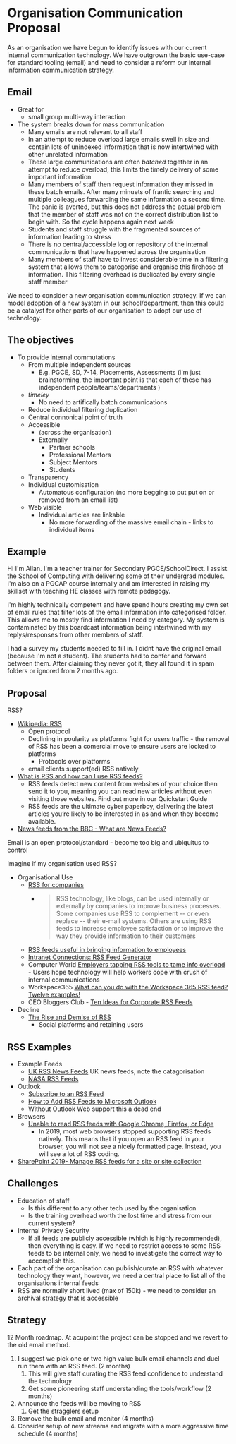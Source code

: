 Organisation Communication Proposal
===================================

As an organisation we have begun to identify issues with our current internal communication technology.
We have outgrown the basic use-case for standard tooling (email) and need to consider a reform our internal information communication strategy.

Email
-----

* Great for
    * small group multi-way interaction
* The system breaks down for mass communication
    * Many emails are not relevant to all staff
    * In an attempt to reduce overload large emails swell in size and contain lots of unindexed information that is now intertwined with other unrelated information
    * These large communications are often _batched_ together in an attempt to reduce overload, this limits the timely delivery of some important information
    * Many members of staff then request information they missed in these batch emails. After many minuets of frantic searching and multiple colleagues forwarding the same information a second time. The panic is averted, but this does not address the actual problem that the member of staff was not on the correct distribution list to begin with. So the cycle happens again next week
    * Students and staff struggle with the fragmented sources of information leading to stress
    * There is no central/accessible log or repository of the internal communications that have happened across the organisation
    * Many members of staff have to invest considerable time in a filtering system that allows them to categorise and organise this firehose of information. This filtering overhead is duplicated by every single staff member

We need to consider a new organisation communication strategy.
If we can model adoption of a new system in our school/department, then this could be a catalyst for other parts of our organisation to adopt our use of technology.


The objectives
--------------

* To provide internal commutations
    * From multiple independent sources
        * E.g. PGCE, SD, 7-14, Placements, Assessments (i'm just brainstorming, the important point is that each of these has independent people/teams/departments )
    * _timeley_
        * No need to artifically batch communications
    * Reduce individual filtering duplication
    * Central connonical point of truth
    * Accessible 
        * (across the organisation)
        * Externally
            * Partner schools
            * Professional Mentors
            * Subject Mentors
            * Students
    * Transparency
    * Individual customisation
        * Automatous configuration (no more begging to put put on or removed from an email list)
    * Web visible
        * Individual articles are linkable
            * No more forwarding of the massive email chain - links to individual items



Example
-------

Hi I'm Allan. I'm a teacher trainer for Secondary PGCE/SchoolDirect. I assist the School of Computing with delivering some of their undergrad modules. I'm also on a PGCAP course internally and am interested in raising my skillset with teaching HE classes with remote pedagogy.

I'm highly technically competent and have spend hours creating my own set of email rules that filter lots of the email information into categorised folder. This allows me to mostly find information I need by category. My system is contaminated by this boardcast information being intertwined with my replys/responses from other members of staff.

I had a survey my students needed to fill in. I didnt have the original email (because I'm not a student). The students had to confer and forward between them. After claiming they never got it, they all found it in spam folders or ignored from 2 months ago.

Proposal
--------

RSS?

* [Wikipedia: RSS](https://en.wikipedia.org/wiki/RSS)
    * Open protocol
    * Declining in poularity as platforms fight for users traffic - the removal of RSS has been a comercial move to ensure users are locked to platforms
        * Protocols over platforms
    * email clients support(ed) RSS natively
* [What is RSS and how can I use RSS feeds?](https://www.open.edu/openlearn/about-openlearn/rss-quickstart-guide)
    * RSS feeds detect new content from websites of your choice then send it to you, meaning you can read new articles without even visiting those websites. Find out more in our Quickstart Guide
    * RSS feeds are the ultimate cyber paperboy, delivering the latest articles you’re likely to be interested in as and when they become available.
* [News feeds from the BBC - What are News Feeds?](https://www.bbc.co.uk/news/10628494)

Email is an open protocol/standard - become too big and ubiquitus to control

Imagine if my organisation used RSS?
* Organisational Use
    * [RSS for companies](https://www.zdnet.com/article/rss-for-companies/)
        * > RSS technology, like blogs, can be used internally or externally by companies to improve business processes. Some companies use RSS to complement -- or even replace -- their e-mail systems. Others are using RSS feeds to increase employee satisfaction or to improve the way they provide information to their customers
    * [RSS feeds useful in bringing information to employees](https://www.prweek.com/article/1259223/rss-feeds-useful-bringing-information-employees)
    * [Intranet Connections: RSS Feed Generator](https://icthrive.com/blog/intranet-connections-rss-feed-generator/)
    * Computer World [Employers tapping RSS tools to tame info overload](https://www.computerworld.com/article/2539813/employers-tapping-rss-tools-to-tame-info-overload.html) - Users hope technology will help workers cope with crush of internal communications
    * Workspace365 [What can you do with the Workspace 365 RSS feed? Twelve examples!](https://workspace365.net/en/workspace-365-rss-feed-examples/)
    * CEO Bloggers Club - [Ten Ideas for Corporate RSS Feeds](https://prplanet.typepad.com/ceobloggers/2005/03/ten_ideas_for_c.html)
* Decline
    * [The Rise and Demise of RSS](https://www.vice.com/en/article/a3mm4z/the-rise-and-demise-of-rss)
        * Social platforms and retaining users


RSS Examples
------------

* Example Feeds
    * [UK RSS News Feeds](http://www.rssmix.com/uk-news-feeds) UK news feeds, note the catagorisation
    * [NASA RSS Feeds](https://www.nasa.gov/content/nasa-rss-feeds)
* Outlook
    * [Subscribe to an RSS Feed](https://support.microsoft.com/en-us/office/subscribe-to-an-rss-feed-73c6e717-7815-4594-98e5-81fa369e951c)
    * [How to Add RSS Feeds to Microsoft Outlook](https://www.groovypost.com/howto/add-rss-feeds-microsoft-outlook/)
    * Without Outlook Web support this a dead end
* Browsers
    * [Unable to read RSS feeds with Google Chrome, Firefox, or Edge](https://pmhelpdesk.zendesk.com/hc/en-us/articles/360034114693-Unable-to-read-RSS-feeds-with-Google-Chrome-Firefox-or-Edge)
        * In 2019, most web browsers stopped supporting RSS feeds natively. This means that if you open an RSS feed in your browser, you will not see a nicely formatted page. Instead, you will see a lot of RSS coding.
* [SharePoint 2019- Manage RSS feeds for a site or site collection](https://support.microsoft.com/en-us/office/manage-rss-feeds-for-a-site-or-site-collection-51d1b886-6425-40d0-8fe4-160b2b2d0c47)


Challenges
----------

* Education of staff
    * Is this different to any other tech used by the organisation
    * Is the training overhead worth the lost time and stress from our current system?
* Internal Privacy Security
    * If all feeds are publicly accessible (which is highly recommended), then everything is easy. If we need to restrict access to some RSS feeds to be internal only, we need to investigate the correct way to accomplish this.
* Each part of the organisation can publish/curate an RSS with whatever technology they want, however, we need a central place to list all of the organisations internal feeds
* RSS are normally short lived (max of 150k) - we need to consider an archival strategy that is accessible

Strategy
--------

12 Month roadmap. At acupoint the project can be stopped and we revert to the old email method.

1. I suggest we pick one or two high value bulk email channels and duel run them with an RSS feed. (2 months)
    1. This will give staff curating the RSS feed confidence to understand the technology
    2. Get some pioneering staff understanding the tools/workflow (2 months)
2. Announce the feeds will be moving to RSS
    1. Get the stragglers setup
3. Remove the bulk email and monitor (4 months)
4. Consider setup of new streams and migrate with a more aggressive time schedule (4 months)
